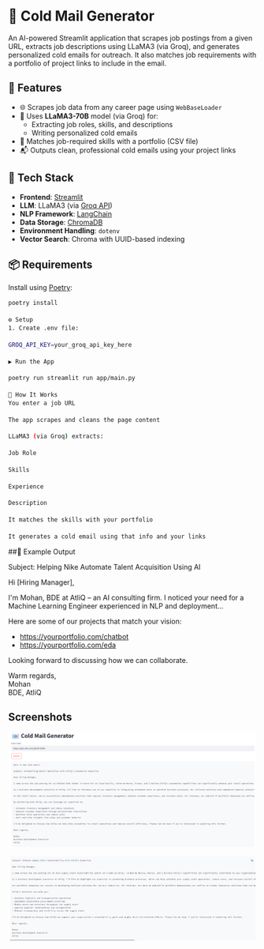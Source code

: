 # 📧 Cold Mail Generator

An AI-powered Streamlit application that scrapes job postings from a given URL, extracts job descriptions using LLaMA3 (via Groq), and generates personalized cold emails for outreach. It also matches job requirements with a portfolio of project links to include in the email.
## 🚀 Features

- 🌐 Scrapes job data from any career page using `WebBaseLoader`
- 🧠 Uses **LLaMA3-70B** model (via Groq) for:
  - Extracting job roles, skills, and descriptions
  - Writing personalized cold emails
- 📁 Matches job-required skills with a portfolio (CSV file)
- 📬 Outputs clean, professional cold emails using your project links


## 🧩 Tech Stack

- **Frontend**: [Streamlit](https://streamlit.io)
- **LLM**: LLaMA3 (via [Groq API](https://console.groq.com/))
- **NLP Framework**: [LangChain](https://www.langchain.com/)
- **Data Storage**: [ChromaDB](https://docs.trychroma.com/)
- **Environment Handling**: `dotenv`
- **Vector Search**: Chroma with UUID-based indexing
## 📦 Requirements

Install using [Poetry](https://python-poetry.org/):

```bash
poetry install

⚙️ Setup
1. Create .env file:

GROQ_API_KEY=your_groq_api_key_here

▶️ Run the App

poetry run streamlit run app/main.py

🧠 How It Works
You enter a job URL

The app scrapes and cleans the page content

LLaMA3 (via Groq) extracts:

Job Role

Skills

Experience

Description

It matches the skills with your portfolio

It generates a cold email using that info and your links

```
##🧪 Example Output

Subject: Helping Nike Automate Talent Acquisition Using AI

Hi [Hiring Manager],

I'm Mohan, BDE at AtliQ – an AI consulting firm. I noticed your need for a Machine Learning Engineer experienced in NLP and deployment...

Here are some of our projects that match your vision:
- https://yourportfolio.com/chatbot
- https://yourportfolio.com/eda

Looking forward to discussing how we can collaborate.

Warm regards,  
Mohan  
BDE, AtliQ

## Screenshots

![App Screenshot][def]

![App Screenshot][def2]

[def]: ./assets/mail1.png

[def2]: ./assets/mail2.png